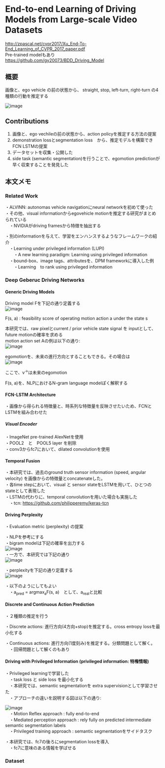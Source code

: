 # End-to-end Learning of Driving Models from Large-scale Video Datasets
http://zpascal.net/cvpr2017/Xu_End-To-End_Learning_of_CVPR_2017_paper.pdf  
Pre-trained modelもあり  
https://github.com/gy20073/BDD_Driving_Model  

## 概要  
画像と、ego vehicle の前の状態から、 straight, stop, left-turn, right-turn の4種類の行動を推定する 

![image](https://user-images.githubusercontent.com/30098187/64085973-96b53500-cd70-11e9-8cda-8a52d4b28eb2.png)  

## Contributions  
1. 画像と、ego vechileの前の状態から、action policyを推定する方法の提案  
2. demonstration lossとsegmentation loss　から、推定モデルを構築できFCN LSTMの提案  
3. データセットを収集・公開した  
4. side task (semantic segmentation)を行うことで、egomotion predictionが早く収束することを発見した  
  
## 本文メモ  

### Related Work
・ALVINN: autonomas vehicle navigationにneural networkを初めて使った  
・その他、visual informationからegovehicle motionを推定する研究がまとめられている  
　・NVIDIAがdriving framesから特徴を抽出する  
  
・別のinformationを与えて、学習をエンハンスするようなフレームワークの紹介  
　・Learning under privileged information (LUPI)  
 　　・A new learning paradigm: Learning using privileged information  
　・bound-box、image tags、attributesを、DPM frameworkに導入した例  
　　・Learning　to rank using privileged information  

### Deep Geberuc Driving Networks
#### Generic Driving Models
Driving model Fを下記の通り定義する  
![image](https://user-images.githubusercontent.com/30098187/66361385-92a4b480-e9b9-11e9-965e-fb85f31a8f91.png)  
  
F(s, a) : feasibility score of operating motion action a under the state s  
  
本研究では、raw pixelとcurrent / prior vehicle state signal を inputとして、future motionの確率を求める  
motion action set Aの例は以下の通り:  
![image](https://user-images.githubusercontent.com/30098187/66361510-fcbd5980-e9b9-11e9-8304-914ff4d5fa57.png)  
  
egomotionを、未来の進行方向とすることもできる。その場合は  
![image](https://user-images.githubusercontent.com/30098187/66361544-1c548200-e9ba-11e9-9693-3e5ea531fce8.png)  
  
ここで、v<sup>→</sup>は未来のegomotion  
  
F(s, a)を、NLPにおけるN-gram language modelぽく解釈する  
  
#### FCN-LSTM Architecture  
・画像から得られる特徴量と、時系列な特徴量を反映させたいため、FCNとLSTMを組み合わせた  
  
##### Visual Encoder  
・ImageNet pre-trained AlexNetを使用  
・POOL2　と　POOL5 layer を削除  
・conv3からfc7において、dilated convolutionを使用  
  
#### Temporal Fusion
・本研究では、過去のground truth sensor information (speed, angular velocity) を画像からの特徴量とconcatenateした。  
・各time stepにおいて、visual と sensor stateをLSTMを用いて、ひとつのstateとして表現した  
・LSTMの代わりに、temporal convolutionを用いた場合も実施した  
　・tcn: https://github.com/philipperemy/keras-tcn  
  
#### Driving Perplexity
・Evaluation metric (perplexity) の提案  
  
・NLPを参考にする  
・bigram modelは下記の確率を出力する  
![image](https://user-images.githubusercontent.com/30098187/66363261-a6074e00-e9c0-11e9-991d-15e9040b9b98.png)  
・一方で、本研究では下記の通り  
![image](https://user-images.githubusercontent.com/30098187/66363296-c33c1c80-e9c0-11e9-971f-fbe0cf6cb9d1.png)  
  
・perplexityを下記の通り定義する  
![image](https://user-images.githubusercontent.com/30098187/66363342-f2eb2480-e9c0-11e9-9437-5c4f3365ff2c.png)  

・以下のようにしてもよい  
　・a<sub>pred</sub> = argmax<sub>a</sub>F(s, a)　として、a<sub>real</sub>と比較  
 
#### Discrete and Continuous Action Prediction
・２種類の推定を行う  
  
・Discrete actions: 進行方向(4方向+stop)を推定する。cross entropy lossを最小化する  
  
・Continuous actions: 進行方向(1度刻み)を推定する。分類問題として解く。  
　・回帰問題として解くのもあり  

#### Driving with Privileged Information (privileged information: 特権情報)
・Privileged learningで学習した  
　・task loss と side loss を最小化する  
　・本研究では、semantic segmentationを extra supervisionとして学習させた  
　・アプローチの違いを説明する図は以下の通り:  

![image](https://user-images.githubusercontent.com/30098187/66367031-7448b400-e9cd-11e9-8edc-530e851f1435.png)  
　・Motion Reflex approach : fully end-to-end  
　・Mediated perception approach : rely fully on predicted intermediate semantic segmentation labels  
　・Privileged training approach : semantic segmentationをサイドタスク  
   
 ・本研究では、fc7の後ろにsegmentation lossを導入  
 　・fc7に意味のある情報を学ばせる  
  
### Dataset
